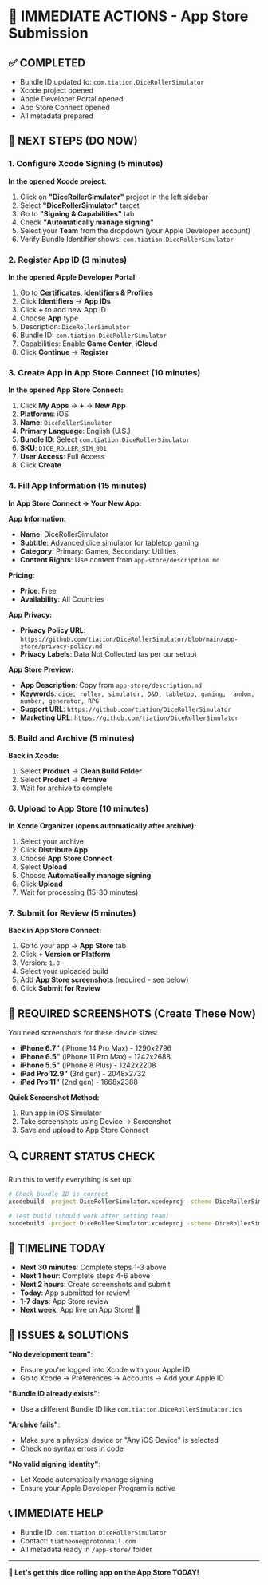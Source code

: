 # 🚀 IMMEDIATE ACTIONS - App Store Submission

## ✅ COMPLETED
- Bundle ID updated to: `com.tiation.DiceRollerSimulator`
- Xcode project opened
- Apple Developer Portal opened
- App Store Connect opened
- All metadata prepared

## 🔧 NEXT STEPS (DO NOW)

### 1. Configure Xcode Signing (5 minutes)
**In the opened Xcode project:**
1. Click on **"DiceRollerSimulator"** project in the left sidebar
2. Select **"DiceRollerSimulator"** target
3. Go to **"Signing & Capabilities"** tab
4. Check **"Automatically manage signing"**
5. Select your **Team** from the dropdown (your Apple Developer account)
6. Verify Bundle Identifier shows: `com.tiation.DiceRollerSimulator`

### 2. Register App ID (3 minutes)
**In the opened Apple Developer Portal:**
1. Go to **Certificates, Identifiers & Profiles**
2. Click **Identifiers** → **App IDs**
3. Click **+** to add new App ID
4. Choose **App** type
5. Description: `DiceRollerSimulator`
6. Bundle ID: `com.tiation.DiceRollerSimulator`
7. Capabilities: Enable **Game Center**, **iCloud**
8. Click **Continue** → **Register**

### 3. Create App in App Store Connect (10 minutes)
**In the opened App Store Connect:**
1. Click **My Apps** → **+** → **New App**
2. **Platforms**: iOS
3. **Name**: `DiceRollerSimulator`
4. **Primary Language**: English (U.S.)
5. **Bundle ID**: Select `com.tiation.DiceRollerSimulator`
6. **SKU**: `DICE_ROLLER_SIM_001`
7. **User Access**: Full Access
8. Click **Create**

### 4. Fill App Information (15 minutes)
**In App Store Connect → Your New App:**

**App Information:**
- **Name**: DiceRollerSimulator
- **Subtitle**: Advanced dice simulator for tabletop gaming
- **Category**: Primary: Games, Secondary: Utilities
- **Content Rights**: Use content from `app-store/description.md`

**Pricing:**
- **Price**: Free
- **Availability**: All Countries

**App Privacy:**
- **Privacy Policy URL**: `https://github.com/tiation/DiceRollerSimulator/blob/main/app-store/privacy-policy.md`
- **Privacy Labels**: Data Not Collected (as per our setup)

**App Store Preview:**
- **App Description**: Copy from `app-store/description.md`
- **Keywords**: `dice, roller, simulator, D&D, tabletop, gaming, random, number, generator, RPG`
- **Support URL**: `https://github.com/tiation/DiceRollerSimulator`
- **Marketing URL**: `https://github.com/tiation/DiceRollerSimulator`

### 5. Build and Archive (5 minutes)
**Back in Xcode:**
1. Select **Product** → **Clean Build Folder**
2. Select **Product** → **Archive**
3. Wait for archive to complete

### 6. Upload to App Store (10 minutes)
**In Xcode Organizer (opens automatically after archive):**
1. Select your archive
2. Click **Distribute App**
3. Choose **App Store Connect**
4. Select **Upload**
5. Choose **Automatically manage signing**
6. Click **Upload**
7. Wait for processing (15-30 minutes)

### 7. Submit for Review (5 minutes)
**Back in App Store Connect:**
1. Go to your app → **App Store** tab
2. Click **+ Version or Platform**
3. Version: `1.0`
4. Select your uploaded build
5. Add **App Store screenshots** (required - see below)
6. Click **Submit for Review**

## 📱 REQUIRED SCREENSHOTS (Create These Now)

You need screenshots for these device sizes:
- **iPhone 6.7"** (iPhone 14 Pro Max) - 1290x2796
- **iPhone 6.5"** (iPhone 11 Pro Max) - 1242x2688  
- **iPhone 5.5"** (iPhone 8 Plus) - 1242x2208
- **iPad Pro 12.9"** (3rd gen) - 2048x2732
- **iPad Pro 11"** (2nd gen) - 1668x2388

**Quick Screenshot Method:**
1. Run app in iOS Simulator
2. Take screenshots using Device → Screenshot
3. Save and upload to App Store Connect

## 🔍 CURRENT STATUS CHECK

Run this to verify everything is set up:
```bash
# Check bundle ID is correct
xcodebuild -project DiceRollerSimulator.xcodeproj -scheme DiceRollerSimulator -showBuildSettings | grep PRODUCT_BUNDLE_IDENTIFIER

# Test build (should work after setting team)
xcodebuild -project DiceRollerSimulator.xcodeproj -scheme DiceRollerSimulator -configuration Release clean build
```

## 🎯 TIMELINE TODAY
- **Next 30 minutes**: Complete steps 1-3 above
- **Next 1 hour**: Complete steps 4-6 above  
- **Next 2 hours**: Create screenshots and submit
- **Today**: App submitted for review!
- **1-7 days**: App Store review
- **Next week**: App live on App Store! 🎉

## 🚨 ISSUES & SOLUTIONS

**"No development team"**: 
- Ensure you're logged into Xcode with your Apple ID
- Go to Xcode → Preferences → Accounts → Add your Apple ID

**"Bundle ID already exists"**:
- Use a different Bundle ID like `com.tiation.DiceRollerSimulator.ios`

**"Archive fails"**:
- Make sure a physical device or "Any iOS Device" is selected
- Check no syntax errors in code

**"No valid signing identity"**:
- Let Xcode automatically manage signing
- Ensure your Apple Developer Program is active

## 📞 IMMEDIATE HELP
- Bundle ID: `com.tiation.DiceRollerSimulator`
- Contact: `tiatheone@protonmail.com`
- All metadata ready in `/app-store/` folder

---

**🎲 Let's get this dice rolling app on the App Store TODAY!**
